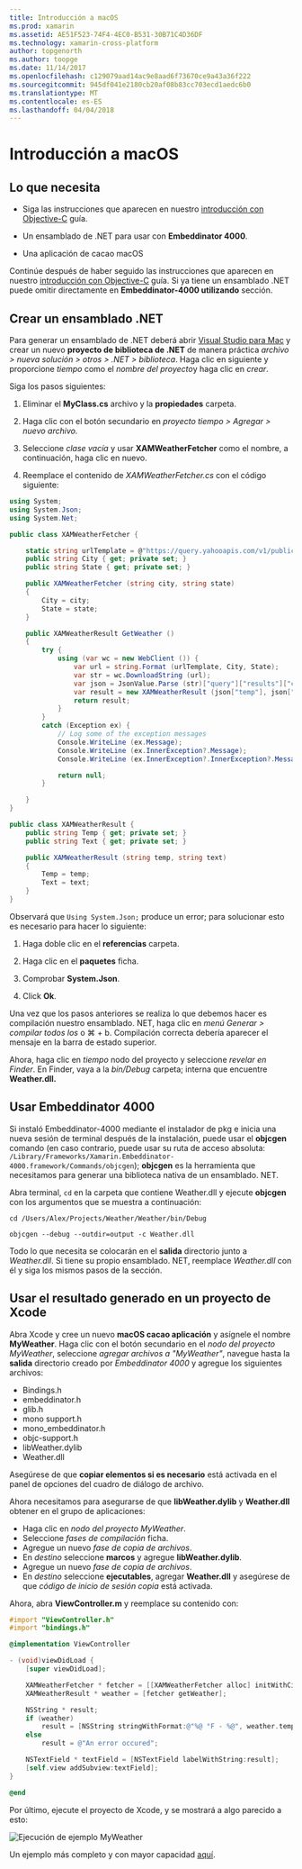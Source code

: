 ```yaml
---
title: Introducción a macOS
ms.prod: xamarin
ms.assetid: AE51F523-74F4-4EC0-B531-30B71C4D36DF
ms.technology: xamarin-cross-platform
author: topgenorth
ms.author: toopge
ms.date: 11/14/2017
ms.openlocfilehash: c129079aad14ac9e8aad6f73670ce9a43a36f222
ms.sourcegitcommit: 945df041e2180cb20af08b83cc703ecd1aedc6b0
ms.translationtype: MT
ms.contentlocale: es-ES
ms.lasthandoff: 04/04/2018
---
```

# <a name="getting-started-with-macos"></a>Introducción a macOS


## <a name="what-you-will-need"></a>Lo que necesita

* Siga las instrucciones que aparecen en nuestro [introducción con Objective-C](~/tools/dotnet-embedding/get-started/objective-c/index.md) guía.

* Un ensamblado de .NET para usar con **Embeddinator 4000**.

* Una aplicación de cacao macOS

Continúe después de haber seguido las instrucciones que aparecen en nuestro [introducción con Objective-C](~/tools/dotnet-embedding/get-started/objective-c/index.md) guía. Si ya tiene un ensamblado .NET puede omitir directamente en **Embeddinator-4000 utilizando** sección.

## <a name="creating-a-net-assembly"></a>Crear un ensamblado .NET

Para generar un ensamblado de .NET deberá abrir [Visual Studio para Mac](https://www.visualstudio.com/vs/visual-studio-mac/) y crear un nuevo **proyecto de biblioteca de .NET** de manera práctica *archivo > nueva solución > otros > .NET > biblioteca*. Haga clic en siguiente y proporcione *tiempo* como el *nombre del proyecto*y haga clic en *crear*.

Siga los pasos siguientes:

1. Eliminar el **MyClass.cs** archivo y la **propiedades** carpeta.

2. Haga clic con el botón secundario en *proyecto tiempo > Agregar > nuevo archivo.*

3. Seleccione *clase vacía* y usar **XAMWeatherFetcher** como el nombre, a continuación, haga clic en nuevo.

4. Reemplace el contenido de *XAMWeatherFetcher.cs* con el código siguiente:

```csharp
using System;
using System.Json;
using System.Net;

public class XAMWeatherFetcher {

    static string urlTemplate = @"https://query.yahooapis.com/v1/public/yql?q=select%20item.condition%20from%20weather.forecast%20where%20woeid%20in%20(select%20woeid%20from%20geo.places(1)%20where%20text%3D%22{0}%2C%20{1}%22)&format=json&env=store%3A%2F%2Fdatatables.org%2Falltableswithkeys";
    public string City { get; private set; }
    public string State { get; private set; }

    public XAMWeatherFetcher (string city, string state)
    {
        City = city;
        State = state;
    }

    public XAMWeatherResult GetWeather ()
    {
        try {
            using (var wc = new WebClient ()) {
                var url = string.Format (urlTemplate, City, State);
                var str = wc.DownloadString (url);
                var json = JsonValue.Parse (str)["query"]["results"]["channel"]["item"]["condition"];
                var result = new XAMWeatherResult (json["temp"], json["text"]);
                return result;
            }
        }
        catch (Exception ex) {
            // Log some of the exception messages
            Console.WriteLine (ex.Message);
            Console.WriteLine (ex.InnerException?.Message);
            Console.WriteLine (ex.InnerException?.InnerException?.Message);

            return null;
        }

    }
}

public class XAMWeatherResult {
    public string Temp { get; private set; }
    public string Text { get; private set; }

    public XAMWeatherResult (string temp, string text)
    {
        Temp = temp;
        Text = text;
    }
}
```

Observará que `Using System.Json;` produce un error; para solucionar esto es necesario para hacer lo siguiente:

1. Haga doble clic en el **referencias** carpeta.

2. Haga clic en el **paquetes** ficha.

3. Comprobar **System.Json**.

4. Click **Ok**.

Una vez que los pasos anteriores se realiza lo que debemos hacer es compilación nuestro ensamblado. NET, haga clic en *menú Generar > compilar todos los* o ⌘ + b. Compilación correcta debería aparecer el mensaje en la barra de estado superior.

Ahora, haga clic en *tiempo* nodo del proyecto y seleccione *revelar en Finder*. En Finder, vaya a la *bin/Debug* carpeta; interna que encuentre **Weather.dll.**

## <a name="using-embeddinator-4000"></a>Usar Embeddinator 4000

Si instaló Embeddinator-4000 mediante el instalador de pkg e inicia una nueva sesión de terminal después de la instalación, puede usar el **objcgen** comando (en caso contrario, puede usar su ruta de acceso absoluta: `/Library/Frameworks/Xamarin.Embeddinator-4000.framework/Commands/objcgen`); **objcgen** es la herramienta que necesitamos para generar una biblioteca nativa de un ensamblado. NET.

Abra terminal, `cd` en la carpeta que contiene Weather.dll y ejecute **objcgen** con los argumentos que se muestra a continuación:

```shell
cd /Users/Alex/Projects/Weather/Weather/bin/Debug

objcgen --debug --outdir=output -c Weather.dll
```

Todo lo que necesita se colocarán en el **salida** directorio junto a *Weather.dll*. Si tiene su propio ensamblado. NET, reemplace *Weather.dll* con él y siga los mismos pasos de la sección.

## <a name="using-the-generated-output-in-an-xcode-project"></a>Usar el resultado generado en un proyecto de Xcode

Abra Xcode y cree un nuevo **macOS cacao aplicación** y asígnele el nombre **MyWeather**. Haga clic con el botón secundario en el *nodo del proyecto MyWeather*, seleccione *agregar archivos a "MyWeather"*, navegue hasta la **salida** directorio creado por *Embeddinator 4000* y agregue los siguientes archivos:

* Bindings.h
* embeddinator.h
* glib.h
* mono support.h
* mono_embeddinator.h
* objc-support.h
* libWeather.dylib
* Weather.dll

Asegúrese de que **copiar elementos si es necesario** está activada en el panel de opciones del cuadro de diálogo de archivo.

Ahora necesitamos para asegurarse de que **libWeather.dylib** y **Weather.dll** obtener en el grupo de aplicaciones:

* Haga clic en *nodo del proyecto MyWeather*.
* Seleccione *fases de compilación* ficha.
* Agregue un nuevo *fase de copia de archivos*.
* En *destino* seleccione **marcos** y agregue **libWeather.dylib**.
* Agregue un nuevo *fase de copia de archivos*.
* En *destino* seleccione **ejecutables**, agregar **Weather.dll** y asegúrese de que *código de inicio de sesión copia* está activada.

Ahora, abra **ViewController.m** y reemplace su contenido con:

```objective-c
#import "ViewController.h"
#import "bindings.h"

@implementation ViewController

- (void)viewDidLoad {
    [super viewDidLoad];

    XAMWeatherFetcher * fetcher = [[XAMWeatherFetcher alloc] initWithCity:@"Boston" state:@"MA"];
    XAMWeatherResult * weather = [fetcher getWeather];

    NSString * result;
    if (weather)
        result = [NSString stringWithFormat:@"%@ °F - %@", weather.temp, weather.text];
    else
        result = @"An error occured";

    NSTextField * textField = [NSTextField labelWithString:result];
    [self.view addSubview:textField];
}

@end
```

Por último, ejecute el proyecto de Xcode, y se mostrará a algo parecido a esto:

![Ejecución de ejemplo MyWeather](macos-images/weather-from-csharp-macos.png)

Un ejemplo más completo y con mayor capacidad [aquí](https://github.com/mono/Embeddinator-4000/tree/objc/samples/mac/weather).
